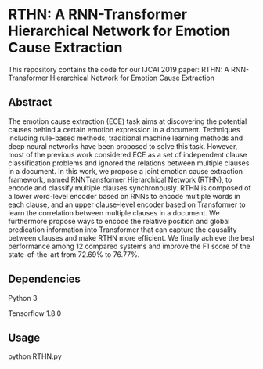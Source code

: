 # RTHN: A RNN-Transformer Hierarchical Network for Emotion Cause Extraction
This repository contains the code for our IJCAI 2019 paper: RTHN: A RNN-Transformer Hierarchical Network for Emotion Cause Extraction

## Abstract
The emotion cause extraction (ECE) task aims at discovering the potential causes behind a certain emotion expression in a document. Techniques including rule-based methods, traditional machine learning methods and deep neural networks have been proposed to solve this task. However, most of the previous work considered ECE as a set of independent clause classification problems and ignored the relations between multiple clauses in a document. In this work, we propose a joint emotion cause extraction framework, named RNNTransformer Hierarchical Network (RTHN), to encode and classify multiple clauses synchronously. RTHN is composed of a lower word-level encoder based on RNNs to encode multiple words in each clause, and an upper clause-level encoder based on Transformer to learn the correlation between multiple clauses in a document. We furthermore propose ways to encode the relative position and global predication information into Transformer that can capture the causality between clauses and make RTHN more efficient. We finally achieve the best performance among 12 compared systems and improve the F1 score of the state-of-the-art from 72.69% to 76.77%.

## Dependencies
Python 3

Tensorflow 1.8.0

## Usage
python RTHN.py


